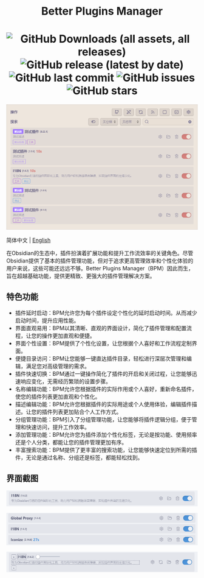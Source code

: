 <div align="center">
	<h1>Better Plugins Manager<h1>
	<img src="https://img.shields.io/github/downloads/0011000000110010/obsidian-manager/total" alt="GitHub Downloads (all assets, all releases)" />
	<img src="https://img.shields.io/github/v/release/0011000000110010/obsidian-manager" alt="GitHub release (latest by date)" />
	<img src="https://img.shields.io/github/last-commit/0011000000110010/obsidian-manager" alt="GitHub last commit" />
	<img src="https://img.shields.io/github/issues/0011000000110010/obsidian-manager" alt="GitHub issues" />
	<img src="https://img.shields.io/github/stars/0011000000110010/obsidian-manager?style=social" alt="GitHub stars" />
</div>

<div align="center">
  <img src="https://github.com/0011000000110010/obsidian-manager/blob/main/img/index.png" alt="Obsidian Iconize">
</div>


简体中文 | [English](https://github.com/0011000000110010/obsidian-manager/blob/main/README.md)

在Obsidian的生态中，插件扮演着扩展功能和提升工作流效率的关键角色。尽管Obsidian提供了基本的插件管理功能，但对于追求更高管理效率和个性化体验的用户来说，这些可能还远远不够。Better Plugins Manager（BPM）因此而生，旨在超越基础功能，提供更精致、更强大的插件管理解决方案。

## 特色功能

- 插件延时启动：BPM允许您为每个插件设定个性化的延时启动时间。从而减少启动时间，提升应用性能。
- 界面直观易用：BPM以其清晰、直观的界面设计，简化了插件管理和配置流程，让您的操作更加直观和便捷。
- 界面个性设置：BPM提供了个性化设置，让您根据个人喜好和工作流程定制界面。
- 便捷目录访问：BPM让您能够一键直达插件目录，轻松进行深层次管理和编辑，满足您对高级管理的需求。
- 插件快速切换：BPM通过一键操作简化了插件的开启和关闭过程，让您能够迅速响应变化，无需经历繁琐的设置步骤。
- 名称编辑功能：BPM允许您根据插件的实际作用或个人喜好，重新命名插件，使您的插件列表更加直观和个性化。
- 描述编辑功能：BPM允许您根据插件的实际用途或个人使用体验，编辑插件描述。让您的插件列表更加贴合个人工作方式。
- 分组管理功能：BPM引入了分组管理功能，让您能够将插件逻辑分组，便于管理和快速访问，提升工作效率。
- 添加管理功能：BPM允许您为插件添加个性化标签，无论是按功能、使用频率还是个人分类，都能让您的插件管理更加有序。
- 丰富搜索功能：BPM提供了更丰富的搜索功能，让您能够快速定位到所需的插件，无论是通过名称、分组还是标签，都能轻松找到。

## 界面截图

![image](https://github.com/0011000000110010/obsidian-manager/blob/main/img/1.png)

![image](https://github.com/0011000000110010/obsidian-manager/blob/main/img/2.png)

![image](https://github.com/0011000000110010/obsidian-manager/blob/main/img/3.png)
